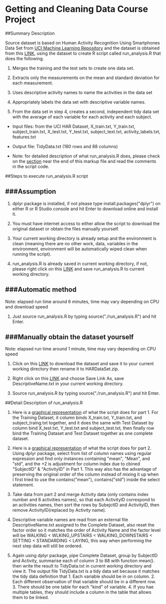 Getting and Cleaning Data Course Project
========================================
##Summary Description

Source dataset is based on Human Activity Recognition Using Smartphones Data Set from [UCI Machine Learning Repository](http://archive.ics.uci.edu/ml/datasets/Human+Activity+Recognition+Using+Smartphones) and the dataset is obtained from this [LINK](https://d396qusza40orc.cloudfront.net/getdata%2Fprojectfiles%2FUCI%20HAR%20Dataset.zip), using the dataset to create R script called run_analysis.R that does the following. 

1. Merges the training and the test sets to create one data set.

2. Extracts only the measurements on the mean and standard deviation for each measurement. 

3. Uses descriptive activity names to name the activities in the data set

4. Appropriately labels the data set with descriptive variable names. 

5. From the data set in step 4, creates a second, independent tidy data set with the average of each variable for each activity and each subject.

* Input files: from the UCI HAR Dataset, X_train.txt, Y_train.txt, subject_train.txt, X_test.txt, Y_test.txt, subject_text.txt, activity_labels.txt, features.txt

* Output file: TidyData.txt (180 rows and 88 columns)

* Note: for detailed description of what run_analysis.R does, please check on the [section](https://github.com/courseramchen2k2/GetDataProject#detail-description-of-run_analysisr) near the end of this markup file and read the comments in the script code.


##Steps to execute run_analysis.R script

###Assumption
-------------
1. dplyr package is installed, if not please type install.packages("dplyr") on either R or R Studio console and hit Enter to download online and install it.

2. You must have internet access to either allow the script to download the original dataset or obtain the files manually yourself.

3. Your current working directory is already setup and the environment is clean (meaning there are no other work, data, variables in the environment, environment will be automatically wiped clean when running the script).

4. run_analysis.R is already saved in current working directory, if not, please right click on this [LINK](https://raw.githubusercontent.com/courseramchen2k2/GetDataProject/master/run_analysis.R) and save run_analysis.R to current working directory.

###Automatic method
-------------------
Note: elapsed run time around 6 minutes, time may vary depending on CPU and download speed

1. Just source run_analysis.R by typing source("./run_analysis.R") and hit Enter.


###Manually obtain the dataset yourself
---------------------------------------
Note: elapsed run time around 1 minute, time may vary depending on CPU speed

1. Click on this [LINK](https://d396qusza40orc.cloudfront.net/getdata%2Fprojectfiles%2FUCI%20HAR%20Dataset.zip) to download the dataset and save it to your current working directory then rename it to HARDataSet.zip.

2. Right click on this [LINK](https://raw.githubusercontent.com/courseramchen2k2/GetDataProject/master/DescriptiveName.txt) and choose Save Link As, save DescriptiveName.txt in your current working directory.

3. Source run_analysis.R by typing source("./run_analysis.R") and hit Enter.


##Detail Description of run_analysis.R
1. Here is a [graphical representation](https://github.com/courseramchen2k2/GetDataProject/blob/master/GraphicalExplainationStep1.jpg) of what the script does for part 1. For the Training Dataset, it column binds X_train.txt, Y_train.txt, and subject_traing.txt together, and it does the same with Test Dataset by column bind X_test.txt, Y_test.txt and subject_test.txt, then finally row bind the Training Dataset and Test Dataset together as one complete dataset.

2. Here is a [graphical representation](https://github.com/courseramchen2k2/GetDataProject/blob/master/GraphicalExplainationStep2.jpg) of what the script does for part 2. Using dplyr package, select from list of column names using regular expression and find only instances containing "mean", "Mean", and "std", and the +2 is adjustment for column index due to cbined "SubjectID" & "ActivityID" in Part 1. This way also has the advantage of preserving the original order of the column instead of mixing it up when I first tried to use the contains("mean"), contains("std") inside the select statement. 

3. Take data from part 2 and merge Activity data (only contains index number and 6 activities names), so that each ActivityID correspond to an activities names, then sort the rows by SubejctID and ActivityID, then remove ActivityID(replaced by Activity name).

4. Descriptive variable names are read from an external file DescriptiveName.txt assigned to the Complete Dataset, also reset the factor order so it matches the order of Activity Name and the factor level will be WALKING < WLKING_UPSTAIRS < WALKING_DOWNSTAIRS < SETTING < STANDARDING < LAYING, this way when performing the next step data will still be ordered.

5. Again using dplyr package, pipe Complete Dataset, group by SubjectID and Activity, summarise each of column 3 to 88 with function mean(). then write the result to TidyData.txt in current working directory and view it.  The output file TidyData.txt is a tidy data set because it matches the tidy data definition that 1. Each variable should be in on column.  2. Each different observation of that variable should be in a different row. 3. There should be one table for each "kind" of variable. 4. If you hae multiple tables, they should include a column in the table that allows them to be linked.